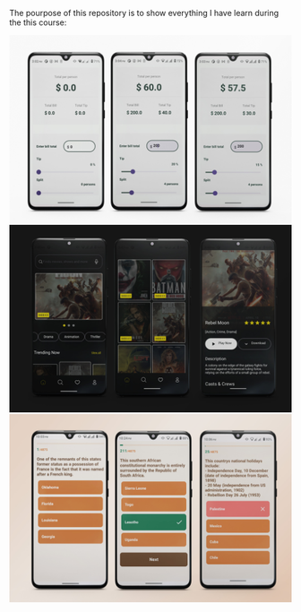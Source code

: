 The pourpose of this repository is to show everything I have learn during the this course:

<div>
    <img src='GetTipCalculatorApp.jpg' alt=""/>
    <img src='MovieApp.jpg' alt=""/>
    <img src='JeTriviaApp.jpg' alt=""/>
</div>